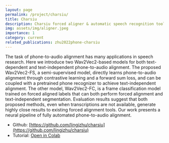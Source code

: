 ```yaml
---
layout: page
permalink: /project/charsiu/
title: Charsiu
description: Charsiu forced aligner & automatic speech recognition tool
img: assets/img/aligner.jpeg
importance: 1
category: current
related_publications: zhu2022phone-charsiu
---
```



The task of phone-to-audio alignment has many applications in speech research. Here we introduce two Wav2Vec2-based models for both text-dependent and text-independent phone-to-audio alignment. The proposed Wav2Vec2-FS, a semi-supervised model, directly learns phone-to-audio alignment through contrastive learning and a forward sum loss, and can be coupled with a pretrained phone recognizer to achieve text-independent alignment. The other model, Wav2Vec2-FC, is a frame classification model trained on forced aligned labels that can both perform forced alignment and text-independent segmentation. Evaluation results suggest that both proposed methods, even when transcriptions are not available, generate highly close results to existing forced alignment tools. Our work presents a neural pipeline of fully automated phone-to-audio alignment.


- Github: [https://github.com/lingjzhu/charsiu](https://github.com/lingjzhu/charsiu)
- Tutorial: [Open in Colab](https://colab.research.google.com/github/lingjzhu/charsiu/blob/development/charsiu_tutorial.ipynb)

